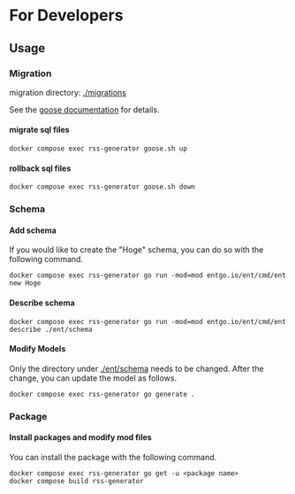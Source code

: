 # For Developers

## Usage

### Migration

migration directory: [./migrations](./migrations)

See the [goose documentation](https://pressly.github.io/goose/) for details.

#### migrate sql files

```shell
docker compose exec rss-generator goose.sh up
```

#### rollback sql files

```shell
docker compose exec rss-generator goose.sh down
```

### Schema

#### Add schema

If you would like to create the "Hoge" schema, you can do so with the following command.

```shell
docker compose exec rss-generator go run -mod=mod entgo.io/ent/cmd/ent new Hoge
```

#### Describe schema

```shell
docker compose exec rss-generator go run -mod=mod entgo.io/ent/cmd/ent describe ./ent/schema
```

#### Modify Models

Only the directory under [./ent/schema](./ent/schema) needs to be changed.
After the change, you can update the model as follows.

```shell
docker compose exec rss-generator go generate .
```

### Package

#### Install packages and modify mod files

You can install the package with the following command.

```shell
docker compose exec rss-generator go get -u <package name>
docker compose build rss-generator
```
